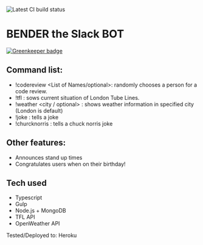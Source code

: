 ![Latest CI build status](https://travis-ci.org/SlimDogs/bender-slack-bot.svg?branch=master "Latest CI build status")

# BENDER the Slack BOT

[![Greenkeeper badge](https://badges.greenkeeper.io/SlimDogs/bender-slack-bot.svg)](https://greenkeeper.io/)

## Command list:
- !codereview <List of Names/optional>: randomly chooses a person for a code review.
- !tfl : sows current situation of London Tube Lines.
- !weather <city / optional> : shows weather information in specified city (London is default)
- !joke : tells a joke
- !churcknorris : tells a chuck norris joke

## Other features:
- Announces stand up times
- Congratulates users when on their birthday!

## Tech used
- Typescript
- Gulp
- Node.js + MongoDB
- TFL API
- OpenWeather API

Tested/Deployed to: Heroku
